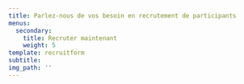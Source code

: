 ```yaml
---
title: Parlez-nous de vos besoin en recrutement de participants
menus:
  secondary:
    title: Recruter maintenant
    weight: 5
template: recruitform
subtitle:
img_path: ''
---
```

